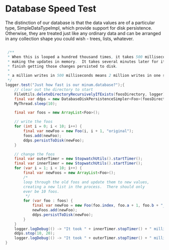 Database Speed Test
===================

The distinction of our database is that the data values are of a particular type,
SimpleDataTypeImpl, which provide support for disk persistence.  Otherwise, they
are treated just like any ordinary data and can be arranged in any collection
shape you could wish - trees, lists, whatever.

```java

 /**
 * When this is looped a hundred thousand times, it takes 500 milliseconds to finish
 * making the updates in memory.  It takes several minutes later for it to
 * finish getting those changes persisted to disk.
 *
 * a million writes in 500 milliseconds means 2 million writes in one sec.
 */
logger.test("Just how fast is our minum.database?");{
    // clear out the directory to start
    FileUtils.deleteDirectoryRecursivelyIfExists(foosDirectory, logger);
    final var ddps = new DatabaseDiskPersistenceSimpler<Foo>(foosDirectory, context);
    MyThread.sleep(10);

    final var foos = new ArrayList<Foo>();

    // write the foos
    for (int i = 0; i < 10; i++) {
        final var newFoo = new Foo(i, i + 1, "original");
        foos.add(newFoo);
        ddps.persistToDisk(newFoo);
    }

    // change the foos
    final var outerTimer = new StopwatchUtils().startTimer();
    final var innerTimer = new StopwatchUtils().startTimer();
    for (var i = 1; i < 10; i++) {
        final var newFoos = new ArrayList<Foo>();
        /*
        loop through the old foos and update them to new values,
        creating a new list in the process.  There should only
        ever be 10 foos.
         */
        for (var foo : foos) {
            final var newFoo = new Foo(foo.index, foo.a + 1, foo.b + "_updated");
            newFoos.add(newFoo);
            ddps.persistToDisk(newFoo);
        }
    }
    logger.logDebug(() -> "It took " + innerTimer.stopTimer() + " milliseconds to make the updates in memory");
    ddps.stop(10, 20);
    logger.logDebug(() -> "It took " + outerTimer.stopTimer() + " milliseconds to finish writing everything to disk");
}
```